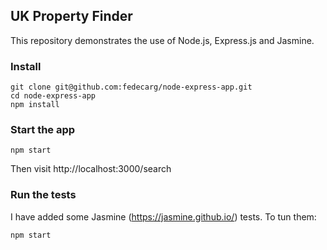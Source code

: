 ## UK Property Finder

This repository demonstrates the use of Node.js, Express.js and Jasmine.

### Install

```
git clone git@github.com:fedecarg/node-express-app.git
cd node-express-app
npm install
```

### Start the app

```
npm start
```

Then visit http://localhost:3000/search

### Run the tests

I have added some Jasmine (https://jasmine.github.io/) tests. To tun them:

```
npm start
```
